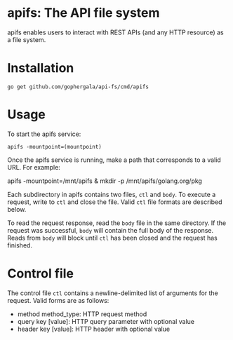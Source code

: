 # apifs: The API file system

apifs enables users to interact with REST APIs (and any HTTP resource) as a
file system.

# Installation

`go get github.com/gophergala/api-fs/cmd/apifs`

# Usage

To start the apifs service:

`apifs -mountpoint=(mountpoint)`

Once the apifs service is running, make a path that corresponds to a valid URL.
For example:

 apifs -mountpoint=/mnt/apifs &
 mkdir -p /mnt/apifs/golang.org/pkg

Each subdirectory in apifs contains two files, `ctl` and `body`. To execute a
request, write to `ctl` and close the file. Valid `ctl` file formats are
described below.

To read the request response, read the `body` file in the same directory. If
the request was successful, `body` will contain the full body of the response.
Reads from `body` will block until `ctl` has been closed and the request has
finished.

# Control file

The control file `ctl` contains a newline-delimited list of arguments for the
request. Valid forms are as follows:

* method method_type: HTTP request method
* query key [value]: HTTP query parameter with optional value
* header key [value]: HTTP header with optional value
